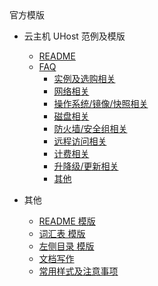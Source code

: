 <div class="sidebar_title icon_"> 官方模版 </div>   

* 云主机 UHost 范例及模版
  * [README](/inner-repository_uclouddocs/uhost_template/README)
  * [FAQ](相对链接)
      * [实例及选购相关](相对链接)
      * [网络相关](相对链接)
      * [操作系统/镜像/快照相关](相对链接)
      * [磁盘相关](相对链接)
      * [防火墙/安全组相关](相对链接)
      * [远程访问相关](相对链接)
      * [计费相关](相对链接)
      * [升降级/更新相关](相对链接)
      * [其他](相对链接)

* 其他
  * [README 模版](README.md)
  * [词汇表 模版](_glossary.md)
  * [左侧目录 模版](_sidebar.md)
  * [文档写作](文档范例.md)
  * [常用样式及注意事项](常用样式及注意事项.md)
